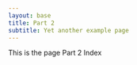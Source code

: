 ```yaml
---
layout: base
title: Part 2
subtitle: Yet another example page
---
```


This is the page Part 2 Index